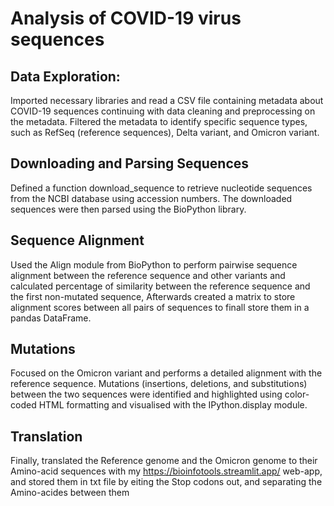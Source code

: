# Analysis of COVID-19 virus sequences

## Data Exploration: 

Imported necessary libraries and read a CSV file containing metadata about COVID-19 sequences continuing with data cleaning and preprocessing on the metadata.
Filtered the metadata to identify specific sequence types, such as RefSeq (reference sequences), Delta variant, and Omicron variant. 

## Downloading and Parsing Sequences

Defined a function download_sequence to retrieve nucleotide sequences from the NCBI database using accession numbers. The downloaded sequences were then parsed using the BioPython library.

## Sequence Alignment

Used the Align module from BioPython to perform pairwise sequence alignment between the reference sequence and other variants and calculated percentage of similarity between the reference sequence and the first non-mutated sequence,
Afterwards created a matrix to store alignment scores between all pairs of sequences to finall store them in a pandas DataFrame.

## Mutations 

Focused on the Omicron variant and performs a detailed alignment with the reference sequence. Mutations (insertions, deletions, and substitutions) between the two sequences were identified and highlighted using color-coded HTML formatting and visualised with  the IPython.display module.

## Translation
Finally, translated the Reference genome and the Omicron genome to their Amino-acid sequences with my https://bioinfotools.streamlit.app/ web-app, and stored them in txt file by eiting the Stop codons out, and separating the Amino-acides between them
